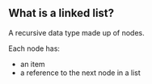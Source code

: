 ## What is a linked list?

A recursive data type made up of nodes.

Each node has:
- an item
- a reference to the next node in a list